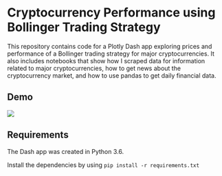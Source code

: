 # Cryptocurrency Performance using Bollinger Trading Strategy

This repository contains code for a Plotly Dash app exploring prices and performance of a Bollinger trading strategy for major cryptocurrencies. It also includes notebooks that show how I scraped data for information related to major cryptocurrencies, how to get news about the cryptocurrency market, and how to use pandas to get daily financial data.

## Demo

![](img/demo.gif)

## Requirements
The Dash app was created in Python 3.6.

Install the dependencies by using `pip install -r requirements.txt`
